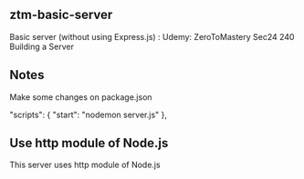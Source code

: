 ## ztm-basic-server
Basic server (without using Express.js) : Udemy: ZeroToMastery Sec24 240 Building a Server

## Notes

Make some changes on package.json

"scripts": {
    "start": "nodemon server.js"
  },
  
  ## Use http module of Node.js
  
  This server uses http module of Node.js
